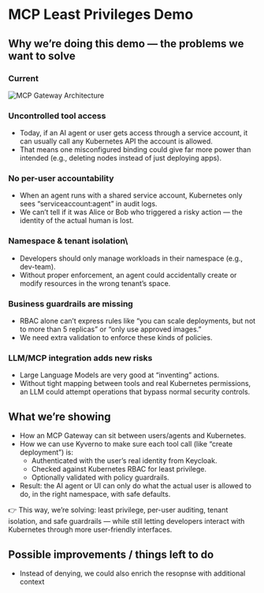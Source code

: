 # MCP Least Privileges Demo

## Why we’re doing this demo — the problems we want to solve


### Current
![MCP Gateway Architecture](docs/images/mcp-gateway-architecture.png)

### Uncontrolled tool access
  - Today, if an AI agent or user gets access through a service account, it can usually call any Kubernetes API the account is allowed.
  - That means one misconfigured binding could give far more power than intended (e.g., deleting nodes instead of just deploying apps).

###  No per-user accountability
  - When an agent runs with a shared service account, Kubernetes only sees “serviceaccount:agent” in audit logs.
  - We can’t tell if it was Alice or Bob who triggered a risky action — the identity of the actual human is lost.

###  Namespace & tenant isolation\
  - Developers should only manage workloads in their namespace (e.g., dev-team).
  - Without proper enforcement, an agent could accidentally create or modify resources in the wrong tenant’s space.

###  Business guardrails are missing
  - RBAC alone can’t express rules like “you can scale deployments, but not to more than 5 replicas” or “only use approved images.”
  - We need extra validation to enforce these kinds of policies.

###  LLM/MCP integration adds new risks
  - Large Language Models are very good at “inventing” actions.
  - Without tight mapping between tools and real Kubernetes permissions, an LLM could attempt operations that bypass normal security controls.


## What we’re showing

- How an MCP Gateway can sit between users/agents and Kubernetes.
- How we can use Kyverno to make sure each tool call (like “create deployment”) is:
  - Authenticated with the user’s real identity from Keycloak.
  - Checked against Kubernetes RBAC for least privilege.
  - Optionally validated with policy guardrails.
- Result: the AI agent or UI can only do what the actual user is allowed to do, in the right namespace, with safe defaults.

👉 This way, we’re solving: least privilege, per-user auditing, tenant isolation, and safe guardrails — while still letting developers interact with Kubernetes through more user-friendly interfaces.

## Possible improvements / things left to do

- Instead of denying, we could also enrich the resopnse with additional context